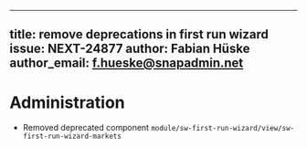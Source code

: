
---
title: remove deprecations in first run wizard
issue: NEXT-24877
author: Fabian Hüske
author_email: f.hueske@snapadmin.net
---
# Administration
* Removed deprecated component `module/sw-first-run-wizard/view/sw-first-run-wizard-markets`
